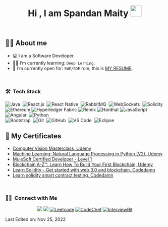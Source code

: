 <h1 align="center">Hi , I am Spandan Maity <img src="https://media.giphy.com/media/hvRJCLFzcasrR4ia7z/giphy.gif" width="35"></h1>

<br>



## :sassy_man:  About me
- :computer: I am a Software Developer.
- :student: I’m currently learning: `Deep Lerning`.
- :thinking: I’m currently open for: `SWE/SDE` role, this is [MY RESUME](https://drive.google.com/file/d/1ME4aYljs-kjTkC9CS-L14Km8LXHgj8fC/view?usp=sharing).

<br>

### 🛠 &nbsp;Tech Stack

![Java](https://img.shields.io/badge/-Java-05122A?style=flat&logo=java&logoColor=FFA518)&nbsp;
![React.js](https://img.shields.io/badge/-React.js-05122A?style=flat&logo=react)&nbsp;
![React Native](https://img.shields.io/badge/-React%20Native-05122A?style=flat&logo=react)&nbsp;
![RabbitMQ](https://img.shields.io/badge/-RabbitMQ-05122A?style=flat&logo=rabbitmq)&nbsp;
![WebSockets](https://img.shields.io/badge/-WebSockets-05122A?style=flat&logo=websockets)&nbsp;
![Solidity](https://img.shields.io/badge/-Solidity-05122A?style=flat&logo=solidity&logoColor=2C2255)\
![Ethereum](https://img.shields.io/badge/-Ethereum-05122A?style=flat&logo=ethereum&logoColor=2C2255)
![Hyperledger Fabric](https://img.shields.io/badge/-Hyperledger%20Fabric-05122A?style=flat&logo=fabric&logoColor=2C2255)
![Remix](https://img.shields.io/badge/-Remix-05122A?style=flat&logo=remix-ide&logoColor=2C2255)
![Hardhat](https://img.shields.io/badge/-Hardhat-05122A?style=flat&logo=hardhat&logoColor=2C2255)
![JavaScript](https://img.shields.io/badge/-JavaScript-05122A?style=flat&logo=javascript)&nbsp;
![Angular](https://img.shields.io/badge/-Angular-05122A?style=flat&logo=angular)&nbsp;
![Python](https://img.shields.io/badge/-Python-05122A?style=flat&logo=python)\
![Bootstrap](https://img.shields.io/badge/-Bootstrap-05122A?style=flat&logo=bootstrap&logoColor=563D7C)&nbsp;
![Git](https://img.shields.io/badge/-Git-05122A?style=flat&logo=git)&nbsp;
![GitHub](https://img.shields.io/badge/-GitHub-05122A?style=flat&logo=github)&nbsp;
![VS Code](https://img.shields.io/badge/-Visual%20Studio%20Code-05122A?style=flat&logo=visual-studio-code&logoColor=007ACC)&nbsp;
![Eclipse](https://img.shields.io/badge/-Eclipse-05122A?style=flat&logo=eclipse-ide&logoColor=2C2255)&nbsp;

## :scroll:  My Certificates
 - [Computer Vision Masterclass, Udemy](https://drive.google.com/file/d/1zfRr2XK5XybLqshKUvzKuevLFse5_zAk/view?usp=drive_link)
 - [Machine Learning: Natural Language Processing in Python (V2), Udemy](https://drive.google.com/file/d/1ygBJ8dIIxN7kPY7SxtBC_PyKdK2AcqEs/view?usp=drive_link)
 - [MuleSoft Certified Developer - Level 1]()
 - [Blockchain A-Z™: Learn How To Build Your First Blockchain, Udemy](https://drive.google.com/file/d/1IDL2BJXfj71xyNavAnyt5JZhKIG-Wjla/view?usp=sharing)
 - [Learn Solidity - Get started with web 3.0 and blockchain, Codedamn](https://drive.google.com/file/d/1InPs_M8bF2J_83wWOtc7Z63U2ndWH1IA/view?usp=sharing)
 - [Learn solidity smart contract testing, Codedamn](https://drive.google.com/file/d/16BfSk_ajo2N_lI9_SA5RVRrmBz2T7Kex/view?usp=sharing)

<br/>

### 🤝🏻 &nbsp;Connect with Me

<p align="center">
  <a href="https://linkedin.com/in/spandan-maity-19b17a171"><img src="https://img.shields.io/badge/-Spandan%20Maity-0077B5?style=flat&logo=Linkedin&logoColor=white"/></a>
  <a href="mailto:spandanmaity58@gmail.com"><img src="https://img.shields.io/badge/-spandanmaity58@gmail.com-D14836?style=flat&logo=Gmail&logoColor=white"/></a>
  <a href="https://leetcode.com/spandanx/"><img alt = "Leetcode" src="https://img.shields.io/badge/leetcode%20-%23FFA116.svg?style=plastic&logo=leetcode&logoColor=black" /></a>
  <a href="https://www.codechef.com/users/spandanx"><img alt = "CodeChef" src="https://img.shields.io/badge/codechef-%235B4638.svg?style=plastic&logo=codechef&logoColor=white" /></a>
  <a href="https://www.interviewbit.com/profile/spandanmaity58_0802a74a0ea3"><img alt = "InterviewBit" src="https://img.shields.io/badge/InterviewBit-blue.svg?style=plastic&logo=InterviewBit&logoColor=blue" /></a>
</p>


Last Edited on: Nov 25, 2022
